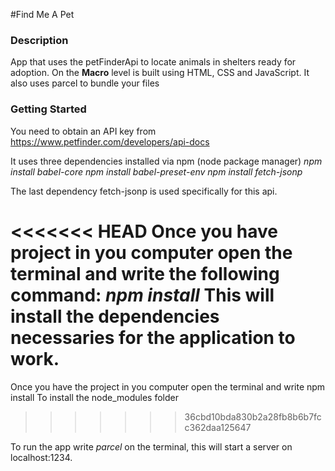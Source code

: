 #Find Me A Pet

### Description

App that uses the petFinderApi to locate animals in shelters ready for adoption.
On the **Macro** level is built using HTML, CSS and JavaScript.
It also uses parcel to bundle your files

### Getting Started

You need to obtain an API key from https://www.petfinder.com/developers/api-docs

It uses three dependencies installed via npm (node package manager)
_npm install babel-core_
_npm install babel-preset-env_
_npm install fetch-jsonp_

The last dependency fetch-jsonp is used specifically for this api.

<<<<<<< HEAD
Once you have project in you computer open the terminal and write the following command: _npm install_
This will install the dependencies necessaries for the application to work.
=======
Once you have the project in you computer open the terminal and write
npm install
To install the node_modules folder
>>>>>>> 36cbd10bda830b2a28fb8b6b7fcc362daa125647

To run the app write _parcel_ on the terminal, this will start a server on
localhost:1234.
